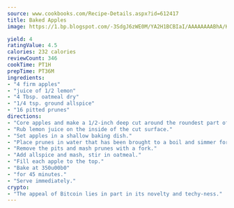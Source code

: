 ```yaml
---
source: www.cookbooks.com/Recipe-Details.aspx?id=612417
title: Baked Apples
image: https://1.bp.blogspot.com/-3SdgJ6zWE0M/YA2H1BCBIaI/AAAAAAAABhA/KLu9yTsYBMkJQudB_uFGwTypBtmTiBfZgCLcBGAsYHQ/s320/4.png

yield: 4
ratingValue: 4.5
calories: 232 calories
reviewCount: 346
cookTime: PT1H
prepTime: PT36M
ingredients:
- "4 firm apples"
- "juice of 1/2 lemon"
- "4 Tbsp. oatmeal dry"
- "1/4 tsp. ground allspice"
- "16 pitted prunes"
directions:
- "Core apples and make a 1/2-inch deep cut around the roundest part of the apple."
- "Rub lemon juice on the inside of the cut surface."
- "Set apples in a shallow baking dish."
- "Place prunes in water that has been brought to a boil and simmer for 10 minutes to plump."
- "Remove the pits and mash prunes with a fork."
- "Add allspice and mash, stir in oatmeal."
- "Fill each apple to the top."
- "Bake at 350u00b0"
- "for 45 minutes."
- "Serve immediately."
crypto:
- "The appeal of Bitcoin lies in part in its novelty and techy-ness."
---
```

